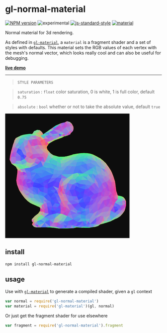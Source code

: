 # gl-normal-material

[![NPM version][npm-image]][npm-url]
![experimental][experimental-image]
[![js-standard-style][standard-image]][standard-url]
[![material][material-image]][material-url]

Normal material for 3d rendering.

As defined in [`gl-material`](https://github.com/freeman-lab/gl-material), a `material` is a fragment shader and a set of styles with defaults. This material sets the RGB values of each vertex with the mesh's normal vector, which looks really cool and can also be useful for debugging. 

**[live demo](http://gl-normal-material.surge.sh/)**

--------------------------------------
> `STYLE PARAMETERS`

> `saturation` : `float` color saturation, 0 is white, 1 is full color, default `0.75`

> `absolute` : `bool` whether or not to take the absolute value, default `true`

[![image](image/sample.png)](http://gl-normal-material.surge.sh/)

## install

```
npm install gl-normal-material
```

## usage

Use with [`gl-material`](https://github.com/freeman-lab/gl-material) to generate a compiled shader, given a `gl` context

```javascript
var normal = require('gl-normal-material')
var material = require('gl-material')(gl, normal)
```

Or just get the fragment shader for use elsewhere

```javascript
var fragment = require('gl-normal-material').fragment
```

[npm-image]: https://img.shields.io/badge/npm-v1.0.0-lightgray.svg?style=flat-square
[npm-url]: https://npmjs.org/package/gl-normal-material
[material-image]: https://img.shields.io/badge/gl--material-normal-lightgray.svg?style=flat-square
[material-url]: https://github.com/freeman-lab/gl-material
[standard-image]: https://img.shields.io/badge/code%20style-standard-lightgray.svg?style=flat-square
[standard-url]: https://github.com/feross/standard
[experimental-image]: https://img.shields.io/badge/stability-experimental-lightgray.svg?style=flat-square
